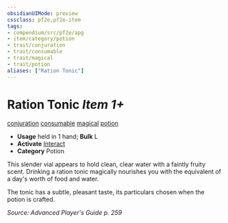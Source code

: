 ```yaml
---
obsidianUIMode: preview
cssclass: pf2e,pf2e-item
tags:
- compendium/src/pf2e/apg
- item/category/potion
- trait/conjuration
- trait/consumable
- trait/magical
- trait/potion
aliases: ["Ration Tonic"]
---
```

# Ration Tonic *Item 1+*  
[conjuration](../../../rules/traits/conjuration.md)  [consumable](../../../rules/traits/consumable.md)  [magical](../../../rules/traits/magical.md)  [potion](../../../rules/traits/potion.md)  

- **Usage** held in 1 hand; **Bulk** L
- **Activate** [Interact](../../../rules/actions/interact.md)
- **Category** Potion

This slender vial appears to hold clean, clear water with a faintly fruity scent. Drinking a ration tonic magically nourishes you with the equivalent of a day's worth of food and water.

The tonic has a subtle, pleasant taste, its particulars chosen when the potion is crafted.

*Source: Advanced Player's Guide p. 259*